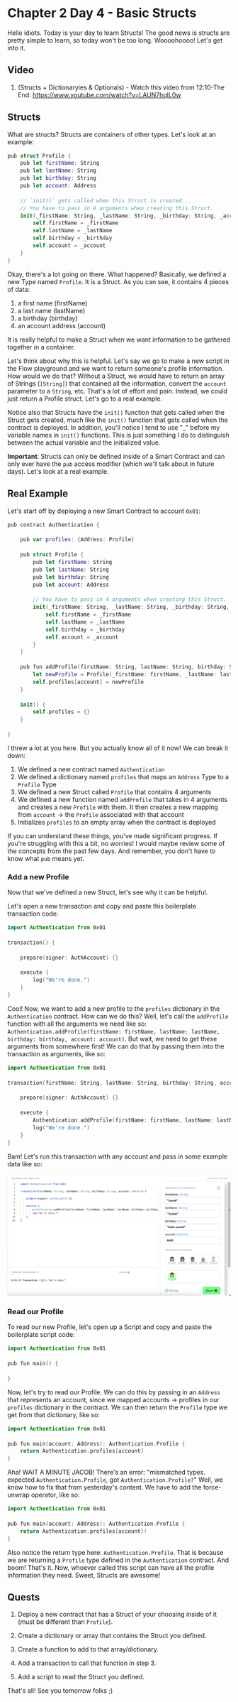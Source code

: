 # Chapter 2 Day 4 - Basic Structs

Hello idiots. Today is your day to learn Structs! The good news is structs are pretty simple to learn, so today won't be too long. Woooohoooo! Let's get into it.

## Video

1. (Structs + Dictionaryies & Optionals) - Watch this video from 12:10-The End: https://www.youtube.com/watch?v=LAUN7hqlL0w

## Structs

What are structs? Structs are containers of other types. Let's look at an example:

```swift
pub struct Profile {
    pub let firstName: String
    pub let lastName: String
    pub let birthday: String
    pub let account: Address

    // `init()` gets called when this Struct is created...
    // You have to pass in 4 arguments when creating this Struct.
    init(_firstName: String, _lastName: String, _birthday: String, _account: Address) {
        self.firstName = _firstName
        self.lastName = _lastName
        self.birthday = _birthday
        self.account = _account
    }
}
```

Okay, there's a lot going on there. What happened? Basically, we defined a new Type named `Profile`. It is a Struct. As you can see, it contains 4 pieces of data: 
1. a first name (firstName)
2. a last name (lastName)
3. a birthday (birthday)
4. an account address (account)

It is really helpful to make a Struct when we want information to be gathered together in a container. 

Let's think about why this is helpful. Let's say we go to make a new script in the Flow playground and we want to return someone's profile information. How would we do that? Without a Struct, we would have to return an array of Strings (`[String]`) that contained all the information, convert the `account` parameter to a `String`, etc. That's a lot of effort and pain. Instead, we could just return a Profile struct. Let's go to a real example.

Notice also that Structs have the `init()` function that gets called when the Struct gets created, much like the `init()` function that gets called when the contract is deployed. In addition, you'll notice I tend to use "_" before my variable names in `init()` functions. This is just something I do to distinguish between the actual variable and the initialized value.

**Important**: Structs can only be defined inside of a Smart Contract and can only ever have the `pub` access modifier (which we'll talk about in future days). Let's look at a real example.

## Real Example

Let's start off by deploying a new Smart Contract to account `0x01`:

```swift
pub contract Authentication {

    pub var profiles: {Address: Profile}
    
    pub struct Profile {
        pub let firstName: String
        pub let lastName: String
        pub let birthday: String
        pub let account: Address

        // You have to pass in 4 arguments when creating this Struct.
        init(_firstName: String, _lastName: String, _birthday: String, _account: Address) {
            self.firstName = _firstName
            self.lastName = _lastName
            self.birthday = _birthday
            self.account = _account
        }
    }

    pub fun addProfile(firstName: String, lastName: String, birthday: String, account: Address) {
        let newProfile = Profile(_firstName: firstName, _lastName: lastName, _birthday: birthday, _account: account)
        self.profiles[account] = newProfile
    }

    init() {
        self.profiles = {}
    }

}
```

I threw a lot at you here. But you actually know all of it now! We can break it down:

1. We defined a new contract named `Authentication`
2. We defined a dictionary named `profiles` that maps an `Address` Type to a `Profile` Type
3. We defined a new Struct called `Profile` that contains 4 arguments
4. We defined a new function named `addProfile` that takes in 4 arguments and creates a new `Profile` with them. It then creates a new mapping from `account` -> the `Profile` associated with that account
5. Initializes `profiles` to an empty array when the contract is deployed

If you can understand these things, you've made significant progress. If you're struggling with this a bit, no worries! I would maybe review some of the concepts from the past few days. And remember, you don't have to know what `pub` means yet.

### Add a new Profile

Now that we've defined a new Struct, let's see why it can be helpful.

Let's open a new transaction and copy and paste this boilerplate transaction code:

```swift
import Authentication from 0x01

transaction() {

    prepare(signer: AuthAccount) {}

    execute {
        log("We're done.")
    }
}
```

Cool! Now, we want to add a new profile to the `profiles` dictionary in the `Authentication` contract. How can we do this? Well, let's call the `addProfile` function with all the arguments we need like so: `Authentication.addProfile(firstName: firstName, lastName: lastName, birthday: birthday, account: account)`. But wait, we need to get these arguments from somewhere first! We can do that by passing them into the transaction as arguments, like so:

```swift
import Authentication from 0x01

transaction(firstName: String, lastName: String, birthday: String, account: Address) {

    prepare(signer: AuthAccount) {}

    execute {
        Authentication.addProfile(firstName: firstName, lastName: lastName, birthday: birthday, account: account)
        log("We're done.")
    }
}
```

Bam! Let's run this transaction with any account and pass in some example data like so:

<img src="../images/txstuff.png" alt="drawing" size="400" />

### Read our Profile

To read our new Profile, let's open up a Script and copy and paste the boilerplate script code:

```swift
import Authentication from 0x01

pub fun main() {

}
```

Now, let's try to read our Profile. We can do this by passing in an `Address` that represents an account, since we mapped accounts -> profiles in our `profiles` dictionary in the contract. We can then return the `Profile` type we get from that dictionary, like so:

```swift
import Authentication from 0x01

pub fun main(account: Address): Authentication.Profile {
    return Authentication.profiles[account]
}
```

Aha! WAIT A MINUTE JACOB! There's an error: "mismatched types. expected `Authentication.Profile`, got `Authentication.Profile?`" Well, we know how to fix that from yesterday's content. We have to add the force-unwrap operator, like so: 

```swift
import Authentication from 0x01

pub fun main(account: Address): Authentication.Profile {
    return Authentication.profiles[account]!
}
```

Also notice the return type here: `Authentication.Profile`. That is because we are returning a `Profile` type defined in the `Authentication` contract. And boom! That's it. Now, whoever called this script can have all the profile information they need. Sweet, Structs are awesome!

## Quests

1. Deploy a new contract that has a Struct of your choosing inside of it (must be different than `Profile`).

2. Create a dictionary or array that contains the Struct you defined.

3. Create a function to add to that array/dictionary.

4. Add a transaction to call that function in step 3.

5. Add a script to read the Struct you defined.

That's all! See you tomorrow folks ;)